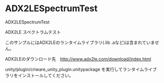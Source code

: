 # ADX2LESpectrumTest
ADX2LESpectrumTest

ADX2LE スペクトラムテスト  

このサンプルにはADX2LEのランタイムライブラリ(.lib .aなど)は含まれていません。　　

ADX2LEのダウンロード先　http://www.adx2le.com/download/index.html  

unity/plugin/criware_unity_plugin.unitypackage
を実行してランタイムライブラリをインストールしてください。

